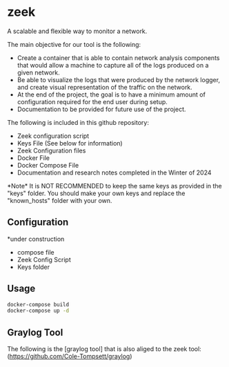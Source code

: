# zeek
A scalable and flexible way to monitor a network. 

The main objective for our tool is the following: 
- Create a container that is able to contain network analysis components that would allow a machine to capture all of the logs produced on a given network.
- Be able to visualize the logs that were produced by the network logger, and create visual representation of the traffic on the network.
- At the end of the project, the goal is to have a minimum amount of configuration required for the end user during setup.
- Documentation to be provided for future use of the project.

The following is included in this github repository: 
- Zeek configuration script
- Keys File (See below for information)
- Zeek Configuration files
- Docker File
- Docker Compose File
- Documentation and research notes completed in the Winter of 2024

*Note\* It is NOT RECOMMENDED to keep the same keys as provided in the "keys" folder. You should make your own keys and replace the "known_hosts" folder with your own. 

## Configuration
*under construction
- compose file
- Zeek Config Script
- Keys folder 


## Usage
```bash
docker-compose build
docker-compose up -d
```

## Graylog Tool
The following is the [graylog tool] that is also aliged to the zeek tool:
(https://github.com/Cole-Tompsett/graylog)
